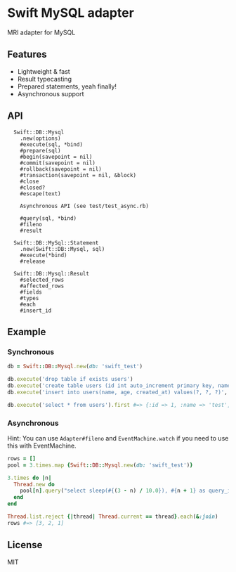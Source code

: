 # Swift MySQL adapter

MRI adapter for MySQL

## Features

* Lightweight & fast
* Result typecasting
* Prepared statements, yeah finally!
* Asynchronous support

## API

```
  Swift::DB::Mysql
    .new(options)
    #execute(sql, *bind)
    #prepare(sql)
    #begin(savepoint = nil)
    #commit(savepoint = nil)
    #rollback(savepoint = nil)
    #transaction(savepoint = nil, &block)
    #close
    #closed?
    #escape(text)

    Asynchronous API (see test/test_async.rb)

    #query(sql, *bind)
    #fileno
    #result

  Swift::DB::MySql::Statement
    .new(Swift::DB::Mysql, sql)
    #execute(*bind)
    #release

  Swift::DB::Mysql::Result
    #selected_rows
    #affected_rows
    #fields
    #types
    #each
    #insert_id
```

## Example


### Synchronous

```ruby
db = Swift::DB::Mysql.new(db: 'swift_test')

db.execute('drop table if exists users')
db.execute('create table users (id int auto_increment primary key, name text, age integer, created_at datetime)')
db.execute('insert into users(name, age, created_at) values(?, ?, ?)', 'test', 30, Time.now.utc)

db.execute('select * from users').first #=> {:id => 1, :name => 'test', :age => 30, :created_at=> #<Swift::DateTime>}
```

### Asynchronous

Hint: You can use `Adapter#fileno` and `EventMachine.watch` if you need to use this with EventMachine.

```ruby
rows = []
pool = 3.times.map {Swift::DB::Mysql.new(db: 'swift_test')}

3.times do |n|
  Thread.new do
    pool[n].query("select sleep(#{(3 - n) / 10.0}), #{n + 1} as query_id") {|row| rows << row[:query_id]}
  end
end

Thread.list.reject {|thread| Thread.current == thread}.each(&:join)
rows #=> [3, 2, 1]
```

## License

MIT
